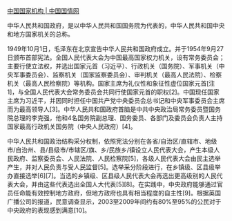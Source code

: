 

[中国国家机构 | 中国国情网](http://guoqing.china.com.cn/node_7146046.htm)


中华人民共和国政府，是以中华人民共和国国务院为代表的，中华人民共和国中央和地方国家机关的总称。

1949年10月1日，毛泽东在北京宣告中华人民共和国政府成立。并于1954年9月27日颁布首部宪法。全国人民代表大会为中国最高国家权力机关，设有常务委员会；主要行使立法权，并选出国家元首（习近平）、行政机关（国务院）、军事机关（中央军事委员会）、监察机关（国家监察委员会）、审判机关（最高人民法院）、检察机关（最高人民检察院）等机构。国家主席为礼仪性和象征性虚位国家元首[注 1]，与全国人民代表大会常务委员会共同行使国家元首的职权[2]。中国现任国家主席为习近平，并因同时担任中国共产党中央委员会总书记和中央军事委员会主席而为最高领导人[3]。中华人民共和国政府首脑是中共中央政治局常务委员暨国务院总理的李克强，他和4名国务院副总理、国务委员、各部门及委员会负责人主持国家最高行政机关国务院（中央人民政府）[4]。

中华人民共和国政治结构采分权制，依照宪法分别在各省/自治区/直辖市、地级市/自治州、县/县级市/市辖区/旗、乡/民族乡/镇设立人民代表大会，产生本级人民政府、监察委员会、人民法院、人民检察院[5]，各级人民代表大会由民主选举产生，并对人民负责与受人民监督[5]。选举采分阶段进行，在乡镇级、区县级举办直接选举[6][7]。当选的乡镇级、区县级人民代表大会再选出更高级别的人民代表大会，并由这些代表选出全国人大代表[5][8]。在实践中，中央政府能够通过官员任命能有效控制地方政府，但地方政府也具有相当程度的自主性[9]。根据英国广播公司的报道，民意调查显示，2003至2009年间约有80%至95%的公民对于中央政府的表现感到满意[10]。
